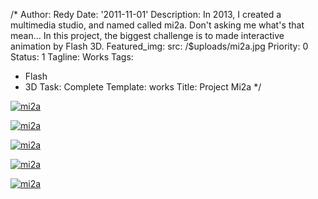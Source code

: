 /*
Author: Redy
Date: '2011-11-01'
Description: In 2013, I created a multimedia studio, and named called mi2a. Don't
  asking me what's that mean... In this project, the biggest challenge is to made
  interactive animation by Flash 3D.
Featured_img:
  src: /$uploads/mi2a.jpg
Priority: 0
Status: 1
Tagline: Works
Tags:
- Flash
- 3D
Task: Complete
Template: works
Title: Project Mi2a
*/
<p>  <a class="lightbox-gallery" href="/$uploads/mi2a_1.jpg">    <img src="/$uploads/mi2a_1.jpg" alt="mi2a" />  </a></p><p>  <a class="lightbox-gallery" href="/$uploads/mi2a_2.jpg">    <img src="/$uploads/mi2a_2.jpg" alt="mi2a" />  </a></p><p>  <a class="lightbox-gallery" href="/$uploads/mi2a_3.jpg">    <img src="/$uploads/mi2a_3.jpg" alt="mi2a" />  </a></p><p>  <a class="lightbox-gallery" href="/$uploads/mi2a_4.jpg">    <img src="/$uploads/mi2a_4.jpg" alt="mi2a" />  </a></p><p>  <a class="lightbox-gallery" href="/$uploads/mi2a_5.jpg">    <img src="/$uploads/mi2a_5.jpg" alt="mi2a" />  </a></p>